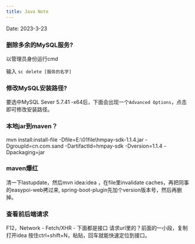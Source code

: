 ```yaml
---
title: Java Note
---
```

Date: 2023-3-23
### 删除多余的MySQL服务?

以管理员身份运行cmd

输入 `sc delete [服务的名字]`

### 修改MySQL安装路径?

要选中MySQL Sever 5.7.41 -x64后，下面会出现一个`Advanced Options`，点击即可修改安装路径。

### 本地jar到maven？

mvn install:install-file -Dfile=E:\01file\hmpay-sdk-1.1.4.jar -DgroupId=cn.com.sand -DartifactId=hmpay-sdk -Dversion=1.1.4 -Dpackaging=jar

### maven爆红

清一下lastupdate，然后mvn idea:idea ，在file里invalidate caches，再把同事的easypoi-web拷过来, spring-boot-plugin先加个version版本号，然后再删掉。

### 查看前后端请求

F12，Network - Fetch/XHR - 下面都是接口 请求url里的？前面的一小段，复制 打开idea 按住ctrl+shift+N，粘贴，回车就能快速定位到接口。